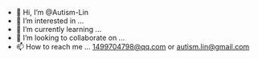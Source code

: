 - 👋 Hi, I’m @Autism-Lin
- 👀 I’m interested in ...
- 🌱 I’m currently learning ...
- 💞️ I’m looking to collaborate on ...
- 📫 How  to reach me ... 1499704798@qq.com  or  autism.lin@gmail.com     

<!---
Autism-Lin/Autism-Lin is a ✨ special ✨ repository because its `README.md` (this file) appears on your GitHub profile.
You can click the Preview link to take a look at your changes.
--->
